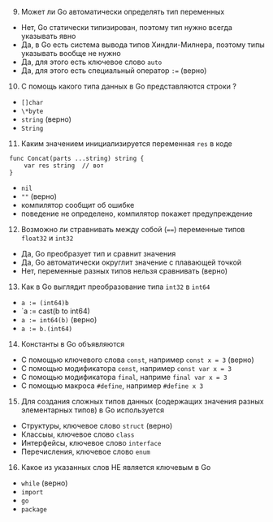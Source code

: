 9. Может ли Go автоматически определять тип переменных
* Нет, Go статически типизирован, поэтому тип нужно всегда указывать явно
* Да, в Go есть система вывода типов Хиндли-Милнера, поэтому типы указывать вообще не нужно
* Да, для этого есть ключевое слово `auto`
* Да, для этого есть специальный оператор `:=`   (верно)

10. С помощь какого типа данных в Go представляются строки ?
* `[]char`
* `\*byte`
* `string`   (верно)
* `String`

11. Каким значением инициализируется переменная `res` в коде
```
func Concat(parts ...string) string {
    var res string  // вот 
}
```
* `nil`
* `""`  (верно)
* компилятор сообщит об ошибке
* поведение не определено, компилятор покажет предупреждение

12. Возможно ли стравнивать между собой (`==`) переменные типов `float32` и `int32`
* Да, Go преобразует тип и сравнит значения
* Да, Go автоматически округлит значение с плавающей точкой
* Нет, переменные разных типов нельзя сравнивать  (верно)

13. Как в Go выглядит преобразование типа `int32` в `int64`
* `a := (int64)b`
* `a := cast(b to int64)
* `a := int64(b)`    (верно)
* `a := b.(int64)`

14. Константы в Go объявляются
* С помощью ключевого слова `const`, например `const x = 3`  (верно)
* C помощью модификатора `const`, например `const var x = 3`
* С помощью модификатора `final`, наприме `final var x = 3`
* C помощью макроса `#define`, например `#define x 3`

15. Для создания сложных типов данных (содержащих значения разных элементарных типов) в Go используется
* Структуры, ключевое слово `struct`   (верно)
* Классыы, ключевое слово `class`
* Интерфейсы, ключевое слово `interface`
* Перечисления, ключевое слово `enum`

16. Какое из указанных слов НЕ является ключевым в Go
* `while`   (верно)
* `import`
* `go`
* `package`
